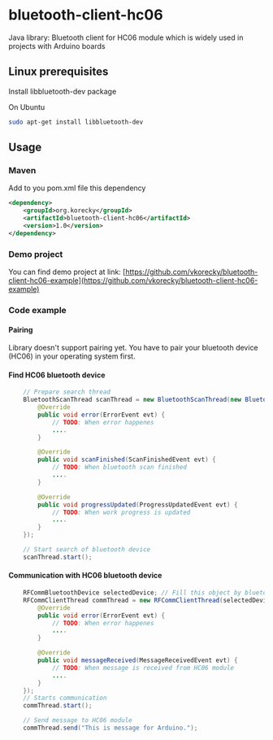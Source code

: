 # bluetooth-client-hc06
Java library: Bluetooth client for HC06 module which is widely used in projects with Arduino boards

## Linux prerequisites
Install libbluetooth-dev package

On Ubuntu
``` bash
sudo apt-get install libbluetooth-dev
```

## Usage
### Maven
Add to you pom.xml file this dependency
``` xml
<dependency>
    <groupId>org.korecky</groupId>
    <artifactId>bluetooth-client-hc06</artifactId>
    <version>1.0</version>
</dependency>
```

### Demo project
You can find demo project at link:
[https://github.com/vkorecky/bluetooth-client-hc06-example](https://github.com/vkorecky/bluetooth-client-hc06-example)

### Code example
#### Pairing
Library doesn't support pairing yet. You have to pair your bluetooth device (HC06) in your operating system first.

#### Find HC06 bluetooth device
``` java
	// Prepare search thread
    BluetoothScanThread scanThread = new BluetoothScanThread(new BluetoothScanEventListener() {
        @Override
        public void error(ErrorEvent evt) {
            // TODO: When error happenes
            ....
        }

        @Override
        public void scanFinished(ScanFinishedEvent evt) {
        	// TODO: When bluetooth scan finished
            ....
        }

        @Override
        public void progressUpdated(ProgressUpdatedEvent evt) {
            // TODO: When work progress is updated
            ....
        }
    });

    // Start search of bluetooth device
    scanThread.start();
```

#### Communication with HC06 bluetooth device
``` java
	RFCommBluetoothDevice selectedDevice; // Fill this object by bluetooth device which was found by BluetoothScanThread
    RFCommClientThread commThread = new RFCommClientThread(selectedDevice.getUrl(), '\n', new RFCommClientEventListener() {
        @Override
        public void error(ErrorEvent evt) {
            // TODO: When error happenes
            ....
        }

        @Override
        public void messageReceived(MessageReceivedEvent evt) {
            // TODO: When message is received from HC06 module
            ....
        }
    });
    // Starts communication
    commThread.start();

    // Send message to HC06 module
    commThread.send("This is message for Arduino.");
```
